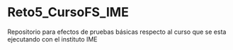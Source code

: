 # Reto5_CursoFS_IME
Repositorio para efectos de pruebas básicas respecto al curso que se esta ejecutando con el instituto IME
